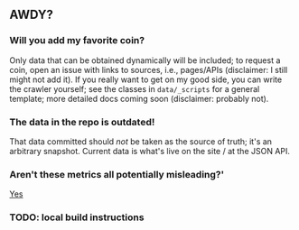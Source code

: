 ## AWDY?

### Will you add my favorite coin?
Only data that can be obtained dynamically will be included; to request a coin, open an issue with links to sources, i.e., pages/APIs (disclaimer: I still might not add it). If you really want to get on my good side, you can write the crawler yourself; see the classes in `data/_scripts` for a general template; more detailed docs coming soon (disclaimer: probably not).


### The data in the repo is outdated!
That data committed should *not* be taken as the source of truth; it's an arbitrary snapshot. Current data is what's live on the site / at the JSON API.

### Aren't these metrics all potentially misleading?'

[Yes](https://en.wikipedia.org/wiki/Goodhart%27s_law)

### TODO: local build instructions